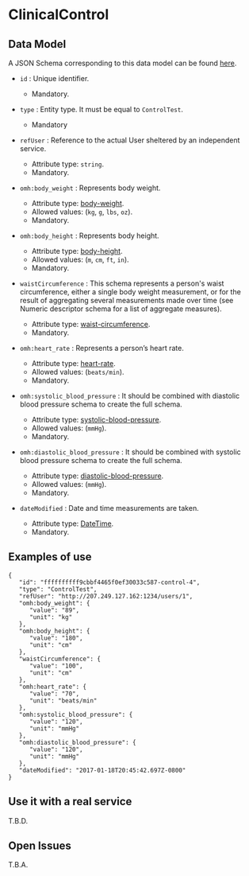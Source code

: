 # ClinicalControl

## Data Model

A JSON Schema corresponding to this data model can be found [here](../schema.json).

+ `id` : Unique identifier. 
   + Mandatory.

+ `type` : Entity type. It must be equal to `ControlTest`.
   + Mandatory

+ `refUser` : Reference to the actual User sheltered by an independent service.
    + Attribute type: `string`.
    + Mandatory.

+ `omh:body_weight` : Represents body weight.
    + Attribute type: [body-weight](http://www.openmhealth.org/schema/omh/body-weight-1.0.json).
    + Allowed values: (`kg`, `g`, `lbs`, `oz`).
    + Mandatory.

+ `omh:body_height` : Represents body height.
    + Attribute type: [body-height](http://www.openmhealth.org/schema/omh/body-height-1.0.json).
    + Allowed values: (`m`, `cm`, `ft`, `in`).
    + Mandatory.

+ `waistCircumference` : This schema represents a person's waist circumference, either a single body weight measurement, or for the result of aggregating several measurements made over time (see Numeric descriptor schema for a list of aggregate measures).
    + Attribute type: [waist-circumference](https://github.com/netzahdzc/oHealth-Context/blob/master/schemas/dataType/waist-circumference-1.x.json).
    + Mandatory.

+ `omh:heart_rate` : Represents a person’s heart rate.
    + Attribute type: [heart-rate](http://www.openmhealth.org/schema/omh/heart-rate-1.0.json).
    + Allowed values: (`beats/min`).
    + Mandatory.

+ `omh:systolic_blood_pressure` : It should be combined with diastolic blood pressure schema to create the full schema.
    + Attribute type: [systolic-blood-pressure](http://www.openmhealth.org/schema/omh/systolic-blood-pressure-1.0.json).
    + Allowed values: (`mmHg`).
    + Mandatory.

+ `omh:diastolic_blood_pressure` : It should be combined with systolic blood pressure schema to create the full schema.
    + Attribute type: [diastolic-blood-pressure](http://www.openmhealth.org/schema/omh/diastolic-blood-pressure-1.0.json).
    + Allowed values: (`mmHg`).
    + Mandatory.

+ `dateModified` : Date and time measurements are taken.
    + Attribute type: [DateTime](https://schema.org/DateTime).
    + Mandatory.


## Examples of use

```
{  
   "id": "ffffffffff9cbbf4465f0ef30033c587-control-4",
   "type": "ControlTest",
   "refUser": "http://207.249.127.162:1234/users/1",
   "omh:body_weight": {  
      "value": "89",
      "unit": "kg"
   },
   "omh:body_height": {  
      "value": "180",
      "unit": "cm"
   },
   "waistCircumference": {  
      "value": "100",
      "unit": "cm"
   },
   "omh:heart_rate": {  
      "value": "70",
      "unit": "beats/min"
   },
   "omh:systolic_blood_pressure": {  
      "value": "120",
      "unit": "mmHg"
   },
   "omh:diastolic_blood_pressure": {  
      "value": "120",
      "unit": "mmHg"
   },
   "dateModified": "2017-01-18T20:45:42.697Z-0800"
}
```

## Use it with a real service

T.B.D.

## Open Issues

T.B.A.